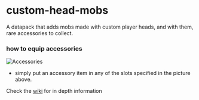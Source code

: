 # custom-head-mobs
A datapack that adds mobs made with custom player heads, and with them, rare accessories to collect.

### how to equip accessories
![Accessories](https://user-images.githubusercontent.com/69636968/216425308-68c95362-5b57-4555-836a-a03cb60ee4f1.png)
* simply put an accessory item in any of the slots specified in the picture above.


Check the [wiki](https://github.com/nzuum/custom-head-mobs/wiki) for in depth information
